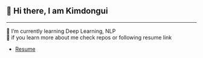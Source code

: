 ## 👋 Hi there, I am Kimdongui
---
📌 I’m currently learning Deep Learning, NLP  
📌 if you learn more about me check repos or following resume link
- [Resume](https://sedate-virgo-f36.notion.site/Resume-298a440312504b43927ec46887cedb34)

